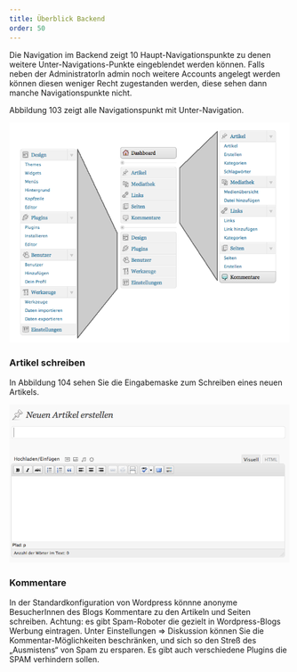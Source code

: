 ```yaml
---
title: Überblick Backend
order: 50
---
```


Die Navigation im Backend zeigt 10 Haupt-Navigationspunkte zu denen weitere Unter-Navigations-Punkte eingeblendet werden können. Falls neben der AdministratorIn admin noch weitere Accounts angelegt werden können diesen weniger Recht zugestanden werden, diese sehen dann manche Navigationspunkte nicht.

Abbildung 103 zeigt alle  Navigationspunkt mit Unter-Navigation.


![Abbildung 107: Wordpress Backend: Überblick über die Navigation](/images/wordpress-navigation.png)

### Artikel schreiben
In Abbildung 104 sehen Sie die Eingabemaske zum Schreiben eines neuen Artikels.


![Abbildung 108: Wordpress Backend - Artikel Schreiben](/images/wordpress-artikel-eingabe.png)


### Kommentare
In der Standardkonfiguration von Wordpress könnne anonyme BesucherInnen des Blogs Kommentare zu den Artikeln und Seiten schreiben. Achtung: es gibt Spam-Roboter die gezielt in Wordpress-Blogs Werbung eintragen. Unter Einstellungen ⇒ Diskussion können Sie die Kommentar-Möglichkeiten beschränken, und sich so den Streß des „Ausmistens“ von Spam zu ersparen. Es gibt auch verschiedene Plugins die SPAM verhindern sollen.

